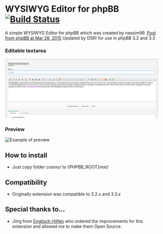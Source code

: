 # WYSIWYG Editor for phpBB [![Build Status](https://travis-ci.org/xchwarze/sceditor-phpbb.svg?branch=master)](https://travis-ci.org/xchwarze/sceditor-phpbb)

A simple WYSIWYG Editor for phpBB which was created by nassim99. [Post from phpBB at Mar 28, 2015](https://www.phpbb.com/community/viewtopic.php?f=501&t=2307121)
Updated by DSR! for use in phpBB 3.2 and 3.3

### Editable textarea
![Example of editor](docs/example.png)

### Preview
![Example of preview](docs/example2.png)

## How to install
* Just copy folder cosmo/ to {PHPBB_ROOT}/ext/

## Compatibility ##
* Originally extension was compatible to 3.2.x and 3.3.x

## Special thanks to...
* Jörg from [Englisch-Hilfen](http://www.englisch-hilfen.de) who ordered the improvements for this extension and allowed me to make them Open Source.
